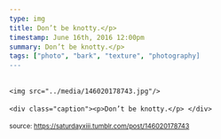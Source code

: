 ```yaml
---
type: img
title: Don’t be knotty.</p> 
timestamp: June 16th, 2016 12:00pm
summary: Don’t be knotty.</p> 
tags: ["photo", "bark", "texture", "photography]
---
```


                
                
                
                                                                                        <img src="../media/146020178743.jpg"/>
                                                                                          <div class="caption"><p>Don’t be knotty.</p> </div>
                                    
                
                
                
                
                                
<small>source: https://saturdayxiii.tumblr.com/post/146020178743</small>